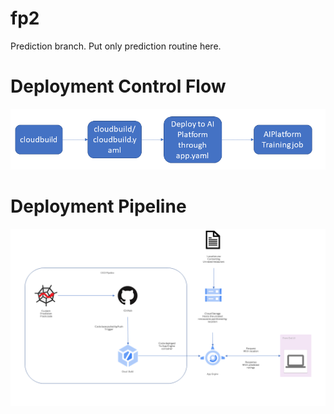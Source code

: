 # fp2
Prediction branch. Put only prediction routine here.

# Deployment Control Flow
![Alt text](./images/deployment_control_flow.png?raw=true "Deployment Control Flow")


# Deployment Pipeline
![Alt text](./images/deployment_pipeline.png?raw=true "Deployment Pipeline")
